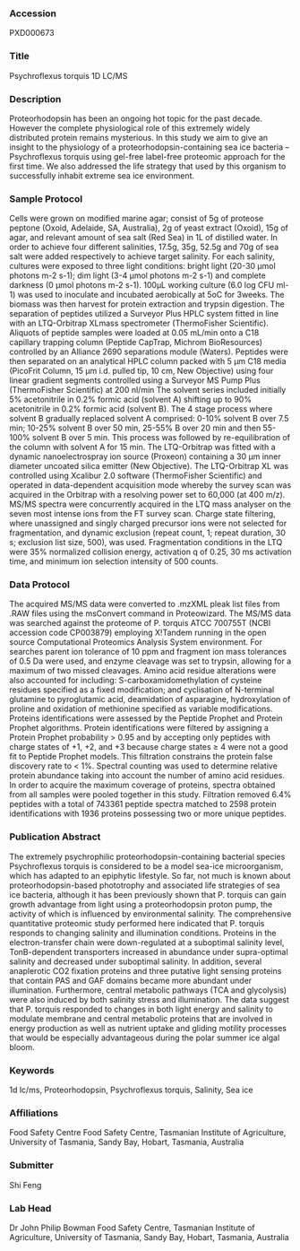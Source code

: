 ### Accession
PXD000673

### Title
Psychroflexus torquis 1D LC/MS

### Description
Proteorhodopsin has been an ongoing hot topic for the past decade. However the complete physiological role of this extremely widely distributed protein remains mysterious. In this study we aim to give an insight to the physiology of a proteorhodopsin-containing sea ice bacteria – Psychroflexus torquis using gel-free label-free proteomic approach for the first time. We also addressed the life strategy that used by this organism to successfully inhabit extreme sea ice environment.

### Sample Protocol
Cells were grown on modified marine agar; consist of 5g of proteose peptone (Oxoid, Adelaide, SA, Australia), 2g of yeast extract (Oxoid), 15g of agar, and relevant amount of sea salt (Red Sea) in 1L of distilled water. In order to achieve four different salinities, 17.5g, 35g, 52.5g and 70g of sea salt were added respectively to achieve target salinity. For each salinity, cultures were exposed to three light conditions: bright light (20-30 μmol photons m-2 s-1); dim light (3-4 μmol photons m-2 s-1) and complete darkness (0 μmol photons m-2 s-1). 100μL working culture (6.0 log CFU ml-1) was used to inoculate and incubated aerobically at 5oC for 3weeks. The biomass was then harvest for protein extraction and trypsin digestion. The separation of peptides utilized a Surveyor Plus HPLC system fitted in line with an LTQ-Orbitrap XLmass spectrometer (ThermoFisher Scientific). Aliquots of peptide samples were loaded at 0.05 mL/min onto a C18 capillary trapping column (Peptide CapTrap, Michrom BioResources) controlled by an Alliance 2690 separations module (Waters). Peptides were then separated on an analytical HPLC column packed with 5 μm C18 media (PicoFrit Column, 15 μm i.d. pulled tip, 10 cm, New Objective) using four linear gradient segments controlled using a Surveyor MS Pump Plus (ThermoFisher Scientific) at 200 nl/min The solvent series included initially 5% acetonitrile in 0.2% formic acid (solvent A) shifting up to 90% acetonitrile in 0.2% formic acid (solvent B). The 4 stage process where solvent B gradually replaced solvent A comprised: 0-10% solvent B over 7.5 min; 10-25% solvent B over 50 min, 25-55% B over 20 min and then 55-100% solvent B over 5 min. This process was followed by re-equilibration of the column with solvent A for 15 min. The LTQ-Orbitrap was fitted with a dynamic nanoelectrospray ion source (Proxeon) containing a 30 μm inner diameter uncoated silica emitter (New Objective). The LTQ-Orbitrap XL was controlled using Xcalibur 2.0 software (ThermoFisher Scientific) and operated in data-dependent acquisition mode whereby the survey scan was acquired in the Orbitrap with a resolving power set to 60,000 (at 400 m/z). MS/MS spectra were concurrently acquired in the LTQ mass analyser on the seven most intense ions from the FT survey scan. Charge state filtering, where unassigned and singly charged precursor ions were not selected for fragmentation, and dynamic exclusion (repeat count, 1; repeat duration, 30 s; exclusion list size, 500), was used. Fragmentation conditions in the LTQ were 35% normalized collision energy, activation q of 0.25, 30 ms activation time, and minimum ion selection intensity of 500 counts.

### Data Protocol
The acquired MS/MS data were converted to .mzXML pleak list files from .RAW files using the msConvert command in Proteowizard. The MS/MS data was searched against the proteome of P. torquis ATCC 700755T (NCBI accession code CP003879) employing X!Tandem running in the open source Computational Proteomics Analysis System environment. For searches parent ion tolerance of 10 ppm and fragment ion mass tolerances of 0.5 Da were used, and enzyme cleavage was set to trypsin, allowing for a maximum of two missed cleavages. Amino acid residue alterations were also accounted for including: S-carboxamidomethylation of cysteine residues specified as a fixed modification; and cyclisation of N-terminal glutamine to pyroglutamic acid, deamidation of asparagine, hydroxylation of proline and oxidation of methionine specified as variable modifications. Proteins identifications were assessed by the Peptide Prophet and Protein Prophet algorithms. Protein identifications were filtered by assigning a Protein Prophet probability > 0.95 and by accepting only peptides with charge states of +1, +2, and +3 because charge states ≥  4 were not a good fit to Peptide Prophet models. This filtration constrains the protein false discovery rate to < 1%. Spectral counting was used to determine relative protein abundance taking into account the number of amino acid residues. In order to acquire the maximum coverage of proteins, spectra obtained from all samples were pooled together in this study. Filtration removed 6.4% peptides with a total of 743361 peptide spectra matched to 2598 protein identifications with 1936 proteins possessing two or more unique peptides.

### Publication Abstract
The extremely psychrophilic proteorhodopsin-containing bacterial species Psychroflexus torquis is considered to be a model sea-ice microorganism, which has adapted to an epiphytic lifestyle. So far, not much is known about proteorhodopsin-based phototrophy and associated life strategies of sea ice bacteria, although it has been previously shown that P. torquis can gain growth advantage from light using a proteorhodopsin proton pump, the activity of which is influenced by environmental salinity. The comprehensive quantitative proteomic study performed here indicated that P. torquis responds to changing salinity and illumination conditions. Proteins in the electron-transfer chain were down-regulated at a suboptimal salinity level, TonB-dependent transporters increased in abundance under supra-optimal salinity and decreased under suboptimal salinity. In addition, several anaplerotic CO2 fixation proteins and three putative light sensing proteins that contain PAS and GAF domains became more abundant under illumination. Furthermore, central metabolic pathways (TCA and glycolysis) were also induced by both salinity stress and illumination. The data suggest that P. torquis responded to changes in both light energy and salinity to modulate membrane and central metabolic proteins that are involved in energy production as well as nutrient uptake and gliding motility processes that would be especially advantageous during the polar summer ice algal bloom.

### Keywords
1d lc/ms, Proteorhodopsin, Psychroflexus torquis, Salinity, Sea ice

### Affiliations
Food Safety Centre
Food Safety Centre, Tasmanian Institute of Agriculture, University of Tasmania, Sandy Bay, Hobart, Tasmania, Australia

### Submitter
Shi Feng

### Lab Head
Dr John Philip Bowman
Food Safety Centre, Tasmanian Institute of Agriculture, University of Tasmania, Sandy Bay, Hobart, Tasmania, Australia


